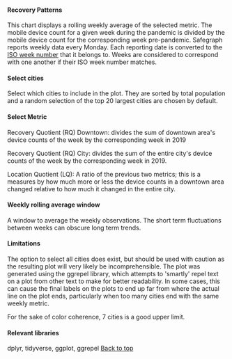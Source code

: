 #### Recovery Patterns

This chart displays a rolling weekly average of the selected metric. The mobile device count for a given week during the pandemic is divided by the mobile device count for the corresponding week pre-pandemic. Safegraph reports weekly data every Monday. Each reporting date is converted to the [ISO week number](https://en.wikipedia.org/wiki/ISO_week_date) that it belongs to. Weeks are considered to correspond with one another if their ISO week number matches.

#### Select cities 
Select which cities to include in the plot. They are sorted by total population and a random selection of the top 20 largest cities are chosen by default.

#### Select Metric
Recovery Quotient (RQ) Downtown: divides the sum of downtown area's device counts of the week by the corresponding week in 2019

Recovery Quotient (RQ) City: divides the sum of the entire city's device counts of the week by the corresponding week in 2019.

Location Quotient (LQ): A ratio of the previous two metrics; this is a measures by how much more or less the device counts in a downtown area changed relative to how much it changed in the entire city.

#### Weekly rolling average window

A window to average the weekly observations. The short term fluctuations between weeks can obscure long term trends. 

#### Limitations

The option to select all cities does exist, but should be used with caution as the resulting plot will very likely be incomprehensible. The plot was generated using the ggrepel library, which attempts to 'smartly' repel text on a plot from other text to make for better readability. In some cases, this can cause the final labels on the plots to end up far from where the actual line on the plot ends, particularly when too many cities end with the same weekly metric.

For the sake of color coherence, 7 cities is a good upper limit. 

#### Relevant libraries

dplyr, tidyverse, ggplot, ggrepel
[Back to top](#)
